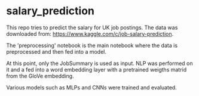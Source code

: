 # salary_prediction

This repo tries to predict the salary for UK job postings. The data was downloaded from: https://www.kaggle.com/c/job-salary-prediction. 

The 'preprocessing' notebook is the main notebook where the data is preprocessed and then fed into a model.

At this point, only the JobSummary is used as input. NLP was performed on it and a fed into a word embedding layer with a pretrained weigths matrid from the GloVe embedding.

Various models such as MLPs and CNNs were trained and evaluated. 

